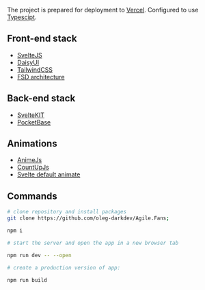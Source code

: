 The project is prepared for deployment to [Vercel](https://vercel.com/). Configured to use [Typescipt](https://www.typescriptlang.org/).

## Front-end stack

- [SvelteJS](https://svelte.dev/)
- [DaisyUI](https://daisyui.com/)
- [TailwindCSS](https://tailwindcss.com/)
- [FSD architecture](https://feature-sliced.design/ru/docs/get-started)

## Back-end stack

- [SvelteKIT](https://kit.svelte.dev/)
- [PocketBase](https://pocketbase.io/)

## Animations

- [AnimeJs](https://animejs.com/)
- [CountUpJs](https://inorganik.github.io/countUp.js/)
- [Svelte default animate](https://svelte.dev/docs/svelte-animate)



## Commands

```bash
# clone repository and install packages
git clone https://github.com/oleg-darkdev/Agile.Fans;

npm i
```

```bash
# start the server and open the app in a new browser tab

npm run dev -- --open
```

```bash
# create a production version of app:

npm run build
```
